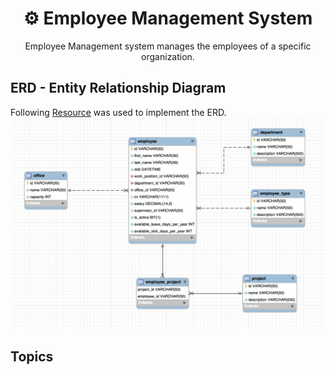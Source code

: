 <h1 align="center"> ⚙ Employee Management System </h1>

<p align="center">
Employee Management system manages the employees of a specific organization.
</p>


## ERD - Entity Relationship Diagram
Following [Resource](https://www.softwareideas.net/a/1565/Employee-Management-System--ER-diagram-) was used to implement the ERD.
![Employee Management System - Entity Relationship Diagram](image/erd_ems.png)

## Topics